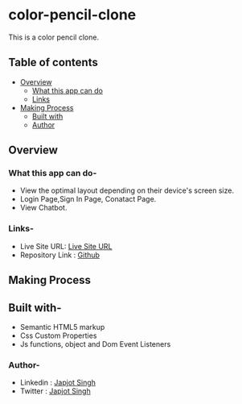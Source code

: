 # color-pencil-clone
This is a color pencil clone.

## Table of contents
* [Overview](https://github.com/Japjotsingh02/color-pencil-clone#overview)
  * [What this app can do ](https://github.com/Japjotsingh02/color-pencil-clone#what-this-app-can-do-)
  * [Links](https://github.com/Japjotsingh02/color-pencil-clone#links-)
* [Making Process](https://github.com/Japjotsingh02/color-pencil-clone#making-process)
  * [Built with](https://github.com/Japjotsingh02/color-pencil-clone#built-with-)
  * [Author](https://github.com/Japjotsingh02/color-pencil-clone#author-)

## Overview

### What this app can do-

* View the optimal layout depending on their device's screen size.
* Login Page,Sign In Page, Conatact Page.
* View Chatbot.

### Links-

* Live Site URL: [Live Site URL](https://colorpencilclone.netlify.app/)
* Repository Link : [Github](https://github.com/Japjotsingh02/color-pencil-clone)

## Making Process

## Built with-

* Semantic HTML5 markup
* Css Custom Properties
* Js functions, object and Dom Event Listeners

### Author-

* Linkedin : [Japjot Singh](https://www.linkedin.com/in/japjot-singh-9a7b541a8)
* Twitter  : [Japjot Singh](https://twitter.com/Japjots62944019)
